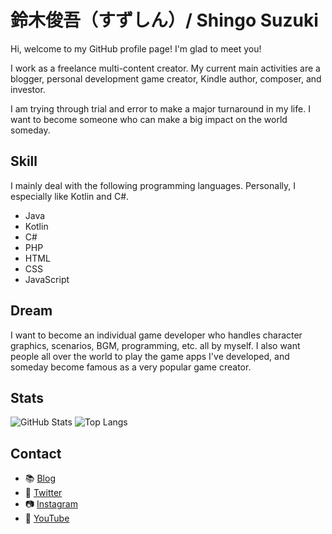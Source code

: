 # 鈴木俊吾（すずしん）/ Shingo Suzuki

Hi, welcome to my GitHub profile page!
I'm glad to meet you!

I work as a freelance multi-content creator.
My current main activities are a blogger, personal development game creator, Kindle author, composer, and investor.

I am trying through trial and error to make a major turnaround in my life.
I want to become someone who can make a big impact on the world someday.

## Skill

I mainly deal with the following programming languages.
Personally, I especially like Kotlin and C#.

- Java
- Kotlin
- C#
- PHP
- HTML
- CSS
- JavaScript

## Dream

I want to become an individual game developer who handles character graphics, scenarios, BGM, programming, etc. all by myself.
I also want people all over the world to play the game apps I've developed, and someday become famous as a very popular game creator.

## Stats

![GitHub Stats](https://github-readme-stats.vercel.app/api?username=suzushin7&show_icons=true&theme=tokyonight)
![Top Langs](https://github-readme-stats.vercel.app/api/top-langs/?username=suzushin7&layout=compact&theme=tokyonight)

## Contact

- 📚️ [Blog](https://suzushinlab.com/)
- 🦜 [Twitter](https://twitter.com/suzushin7)
- 📷️ [Instagram](https://instagram.com/suzushin7.lifechallenge)
- 🎥 [YouTube](https://youtube.com/@suzushin7.lifechallenge)
